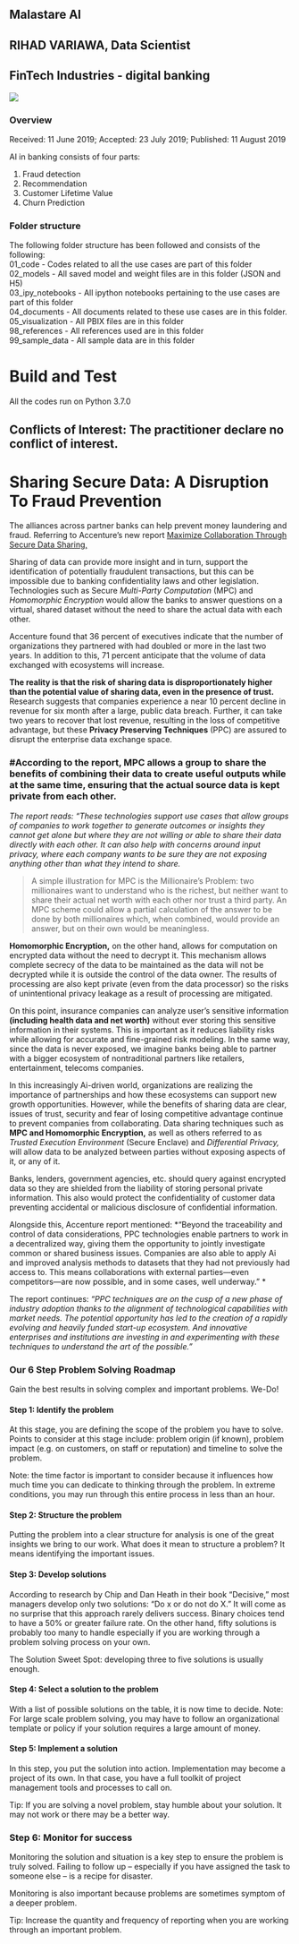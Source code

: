 ## Malastare AI
## RIHAD VARIAWA, Data Scientist
## FinTech Industries - digital banking

![](https://media.giphy.com/media/xTiTntOKF6uzXbMX28/giphy.gif)

### Overview 

Received: 11 June 2019; Accepted: 23 July 2019; Published: 11 August 2019

AI in banking consists of four parts:
1) Fraud detection
2) Recommendation
3) Customer Lifetime Value
4) Churn Prediction

### Folder structure

The following folder structure has been followed and consists of the following: <br/>
01_code - Codes related to all the use cases are part of this folder <br/>
02_models - All saved model and weight files are in this folder (JSON and H5) <br/>
03_ipy_notebooks - All ipython notebooks pertaining to the use cases are part of this folder <br/>
04_documents - All documents related to these use cases are in this folder. <br/>
05_visualization - All PBIX files are in this folder <br/>
98_references - All references used are in this folder <br/>
99_sample_data - All sample data are in this folder <br/>

# Build and Test
All the codes run on Python 3.7.0

## Conflicts of Interest: The practitioner declare no conflict of interest.


# Sharing Secure Data: A Disruption To Fraud Prevention
The alliances across partner banks can help prevent money laundering and fraud. Referring to Accenture’s new report [Maximize Collaboration Through Secure Data Sharing,](https://www.accenture.com/us-en/insights/digital/maximize-collaboration-secure-data-sharing) 

Sharing of data can provide more insight and in turn, support the identification of potentially fraudulent transactions, but this can be impossible due to banking confidentiality laws and other legislation. Technologies such as Secure *Multi-Party Computation* (MPC) and *Homomorphic Encryption* would allow the banks to answer questions on a virtual, shared dataset without the need to share the actual data with each other. 

Accenture found that 36 percent of executives indicate that the number of organizations they partnered with had doubled or more in the last two years. In addition to this, 71 percent anticipate that the volume of data exchanged with ecosystems will increase. 

**The reality is that the risk of sharing data is disproportionately higher than the potential value of sharing data, even in the presence of trust.** Research suggests that companies experience a near 10 percent decline in revenue for six month after a large, public data breach. Further, it can take two years to recover that lost revenue, resulting in the loss of competitive advantage, but these **Privacy Preserving Techniques** (PPC) are assured to disrupt the enterprise data exchange space.

### #According to the report, MPC allows a group to share the benefits of combining their data to create useful outputs while at the same time, ensuring that the actual source data is kept private from each other. 

*The report reads: “These technologies support use cases that allow groups of companies to work together to generate outcomes or insights they cannot get alone but where they are not willing or able to share their data directly with each other. It can also help with concerns around input privacy, where each company wants to be sure they are not exposing anything other than what they intend to share.*

> A simple illustration for MPC is the Millionaire’s Problem: two millionaires want to understand who is the richest, but neither want to share their actual net worth with each other nor trust a third party. An MPC scheme could allow a partial calculation of the answer to be done by both millionaires which, when combined, would provide an answer, but on their own would be meaningless.

**Homomorphic Encryption,** on the other hand, allows for computation on encrypted data without the need to decrypt it. This mechanism allows complete secrecy of the data to be maintained as the data will not be decrypted while it is outside the control of the data owner. The results of processing are also kept private (even from the data processor) so the risks of unintentional privacy leakage as a result of processing are mitigated.

On this point, insurance companies can analyze user’s sensitive information **(including health data and net worth)** without ever storing this sensitive information in their systems. This is important as it reduces liability risks while allowing for accurate and fine-grained risk modeling. In the same way, since the data is never exposed, we imagine banks being able to partner with a bigger ecosystem of nontraditional partners like retailers, entertainment, telecoms companies.

In this increasingly Ai-driven world, organizations are realizing the importance of partnerships and how these ecosystems can support new growth opportunities. However, while the benefits of sharing data are clear, issues of trust, security and fear of losing competitive advantage continue to prevent companies from collaborating. Data sharing techniques such as **MPC and Homomorphic Encryption,** as well as others referred to as *Trusted Execution Environment* (Secure Enclave) and *Differential Privacy,* will allow data to be analyzed between parties without exposing aspects of it, or any of it. 

Banks, lenders, government agencies, etc. should query against encrypted data so they are shielded from the liability of storing personal private information. This also would protect the confidentiality of customer data preventing accidental or malicious disclosure of confidential information.

Alongside this, Accenture report mentioned: *“Beyond the traceability and control of data considerations, PPC technologies enable partners to work in a decentralized way, giving them the opportunity to jointly investigate common or shared business issues. Companies are also able to apply Ai and improved analysis methods to datasets that they had not previously had access to. This means collaborations with external parties—even competitors—are now possible, and in some cases, well underway.” *

The report continues: *“PPC techniques are on the cusp of a new phase of industry adoption thanks to the alignment of technological capabilities with market needs. The potential opportunity has led to the creation of a rapidly evolving and heavily funded start-up ecosystem. And innovative enterprises and institutions are investing in and experimenting with these techniques to understand the art of the possible.”*

### Our 6 Step Problem Solving Roadmap

Gain the best results in solving complex and important problems. We-Do!

#### Step 1: Identify the problem
At this stage, you are defining the scope of the problem you have to solve. Points to consider at this stage include: problem origin (if known), problem impact (e.g. on customers, on staff or reputation) and timeline to solve the problem.

Note: the time factor is important to consider because it influences how much time you can dedicate to thinking through the problem. In extreme conditions, you may run through this entire process in less than an hour.

#### Step 2: Structure the problem
Putting the problem into a clear structure for analysis is one of the great insights we bring to our work. What does it mean to structure a problem? It means identifying the important issues.

#### Step 3: Develop solutions
According to research by Chip and Dan Heath in their book “Decisive,” most managers develop only two solutions: “Do x or do not do X.” It will come as no surprise that this approach rarely delivers success. Binary choices tend to have a 50% or greater failure rate. On the other hand, fifty solutions is probably too many to handle especially if you are working through a problem solving process on your own.

The Solution Sweet Spot: developing three to five solutions is usually enough.

#### Step 4: Select a solution to the problem
With a list of possible solutions on the table, it is now time to decide. 
Note: For large scale problem solving, you may have to follow an organizational template or policy if your solution requires a large amount of money.

#### Step 5: Implement a solution
In this step, you put the solution into action. Implementation may become a project of its own. In that case, you have a full toolkit of project management tools and processes to call on.

Tip: If you are solving a novel problem, stay humble about your solution. It may not work or there may be a better way.

### Step 6: Monitor for success
Monitoring the solution and situation is a key step to ensure the problem is truly solved. Failing to follow up – especially if you have assigned the task to someone else – is a recipe for disaster. 

Monitoring is also important because problems are sometimes symptom of a deeper problem.

Tip: Increase the quantity and frequency of reporting when you are working through an important problem.

